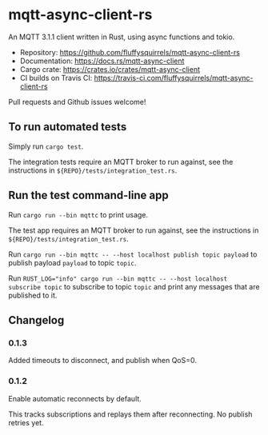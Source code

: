 # mqtt-async-client-rs

An MQTT 3.1.1 client written in Rust, using async functions and tokio.

* Repository: <https://github.com/fluffysquirrels/mqtt-async-client-rs>
* Documentation: <https://docs.rs/mqtt-async-client>
* Cargo crate: <https://crates.io/crates/mqtt-async-client>
* CI builds on Travis CI: <https://travis-ci.com/fluffysquirrels/mqtt-async-client-rs>

Pull requests and Github issues welcome!

## To run automated tests

Simply run `cargo test`.

The integration tests require an MQTT broker to run against, see the
instructions in `${REPO}/tests/integration_test.rs`.

## Run the test command-line app

Run `cargo run --bin mqttc` to print usage.

The test app requires an MQTT broker to run against, see the
instructions in `${REPO}/tests/integration_test.rs`.

Run `cargo run --bin mqttc -- --host localhost publish topic payload`
to publish payload `payload` to topic `topic`.

Run `RUST_LOG="info" cargo run --bin mqttc -- --host localhost subscribe topic`
to subscribe to topic `topic` and print any messages that are published to it.

## Changelog

### 0.1.3

Added timeouts to disconnect, and publish when QoS=0.

### 0.1.2

Enable automatic reconnects by default.

This tracks subscriptions and replays them after reconnecting. No publish retries yet.
